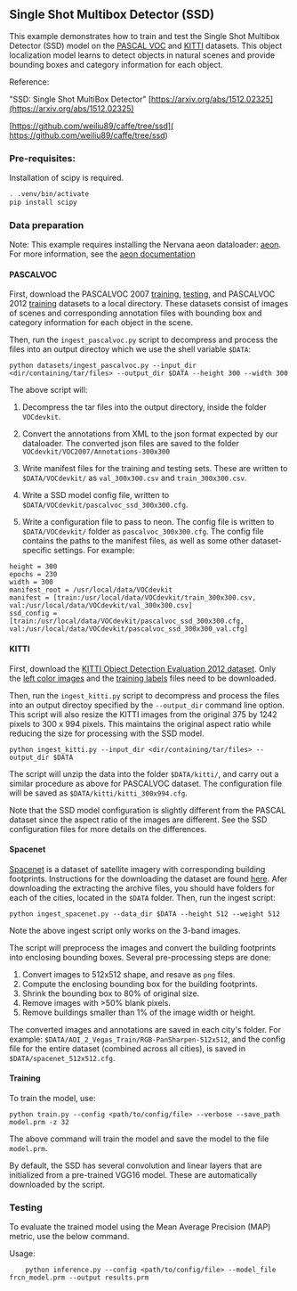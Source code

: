 ## Single Shot Multibox Detector (SSD)

This example demonstrates how to train and test the Single Shot Multibox Detector (SSD) model on the
[PASCAL VOC](http://host.robots.ox.ac.uk/pascal/VOC/) and [KITTI](http://www.cvlibs.net/datasets/kitti/eval_object.php)
datasets. This object localization model learns to detect objects in natural scenes and provide bounding boxes
and category information for each object.

Reference:

"SSD: Single Shot MultiBox Detector"
[https://arxiv.org/abs/1512.02325](https://arxiv.org/abs/1512.02325)

[https://github.com/weiliu89/caffe/tree/ssd]( https://github.com/weiliu89/caffe/tree/ssd)

### Pre-requisites:
Installation of scipy is required.

```bash
. .venv/bin/activate
pip install scipy
```

### Data preparation

Note: This example requires installing the Nervana aeon dataloader:
[aeon](https://github.com/NervanaSystems/aeon). For more information, see the
[aeon documentation](http://aeon.nervanasys.com/index.html/)

#### PASCALVOC

First, download the PASCALVOC 2007 [training](http://host.robots.ox.ac.uk/pascal/VOC/voc2007/VOCtrainval_06-Nov-2007.tar), [testing](http://host.robots.ox.ac.uk/pascal/VOC/voc2007/VOCtest_06-Nov-2007.tar), and PASCALVOC 2012 [training](http://host.robots.ox.ac.uk/pascal/VOC/voc2012/VOCtrainval_11-May-2012.tar)
datasets to a local directory. These datasets consist of images of scenes and corresponding
annotation files with bounding box and category information for each object in the scene.

Then, run the `ingest_pascalvoc.py` script to decompress and process the files into an output
directoy which we use the shell variable `$DATA`:

```
python datasets/ingest_pascalvoc.py --input_dir <dir/containing/tar/files> --output_dir $DATA --height 300 --width 300
```
The above script will:

1. Decompress the tar files into the output directory, inside the folder `VOCdevkit`.

2. Convert the annotations from XML to the json format expected by our dataloader. The converted json files are saved to the folder `VOCdevkit/VOC2007/Annotations-300x300`

3. Write manifest files for the training and testing sets. These are written to `$DATA/VOCdevkit/` as `val_300x300.csv` and `train_300x300.csv`.

4. Write a SSD model config file, written to `$DATA/VOCdevkit/pascalvoc_ssd_300x300.cfg`.

5. Write a configuration file to pass to neon. The config file is written to `$DATA/VOCdevkit/` folder as `pascalvoc_300x300.cfg`. The config file contains the paths to the manifest files, as well as some other dataset-specific settings. For example:

```
height = 300
epochs = 230
width = 300
manifest_root = /usr/local/data/VOCdevkit
manifest = [train:/usr/local/data/VOCdevkit/train_300x300.csv, val:/usr/local/data/VOCdevkit/val_300x300.csv]
ssd_config = [train:/usr/local/data/VOCdevkit/pascalvoc_ssd_300x300.cfg, val:/usr/local/data/VOCdevkit/pascalvoc_ssd_300x300_val.cfg]
```



#### KITTI

First, download the [KITTI Object Detection Evaluation 2012 dataset](http://www.cvlibs.net/datasets/kitti/eval_object.php).
Only the [left color images](http://www.cvlibs.net/download.php?file=data_object_image_2.zip)
and the [training labels](http://www.cvlibs.net/download.php?file=data_object_label_2.zip) files need to be
downloaded.

Then, run the `ingest_kitti.py` script to decompress and process the files into an output directoy
specified by the `--output_dir` command line option.  This script will also resize the KITTI images
from the original 375 by 1242 pixels to 300 x 994 pixels.  This maintains the original aspect ratio
while reducing the size for processing with the SSD model.

```
python ingest_kitti.py --input_dir <dir/containing/tar/files> --output_dir $DATA
```

The script will unzip the data into the folder `$DATA/kitti/`, and carry out a similar procedure as above for PASCALVOC dataset. The configuration file will be saved as `$DATA/kitti/kitti_300x994.cfg`.

Note that the SSD model configuration is slightly different from the PASCAL dataset since the aspect ratio of the images are different. See the SSD configuration files for more details on the differences.


#### Spacenet

[Spacenet](https://aws.amazon.com/public-datasets/spacenet/) is a dataset of satellite imagery with corresponding building footprints. Instructions for the downloading the dataset are found [here](https://github.com/SpaceNetChallenge/utilities/tree/master/content/download_instructions). Afer downloading the extracting the archive files, you should have folders for each of the cities, located in the `$DATA` folder. Then, run the ingest script:

```
python ingest_spacenet.py --data_dir $DATA --height 512 --weight 512
```

Note the above ingest script only works on the 3-band images.

The script will preprocess the images and convert the building footprints into enclosing bounding boxes. Several pre-processing steps are done:
1. Convert images to 512x512 shape, and resave as `png` files.
2. Compute the enclosing bounding box for the building footprints.
3. Shrink the bounding box to 80% of original size.
4. Remove images with >50% blank pixels.
5. Remove buildings smaller than 1% of the image width or height.

The converted images and annotations are saved in each city's folder. For example: `$DATA/AOI_2_Vegas_Train/RGB-PanSharpen-512x512`, and the config file for the entire dataset (combined across all cities), is saved in `$DATA/spacenet_512x512.cfg`.

#### Training

To train the model, use:
```
python train.py --config <path/to/config/file> --verbose --save_path  model.prm -z 32
```

The above command will train the model and save the model to the file `model.prm`.

By default, the SSD has several convolution and linear layers that are initialized from a pre-trained VGG16 model. These are automatically downloaded by the script.


### Testing

To evaluate the trained model using the Mean Average Precision (MAP) metric, use the below command.

Usage:
```
    python inference.py --config <path/to/config/file> --model_file frcn_model.prm --output results.prm
```

